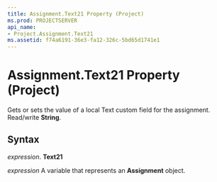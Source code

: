 ```yaml
---
title: Assignment.Text21 Property (Project)
ms.prod: PROJECTSERVER
api_name:
- Project.Assignment.Text21
ms.assetid: f74a6191-36e3-fa12-326c-5bd65d1741e1
---
```



# Assignment.Text21 Property (Project)

Gets or sets the value of a local Text custom field for the assignment. Read/write  **String**.


## Syntax

 _expression_. **Text21**

 _expression_ A variable that represents an **Assignment** object.


